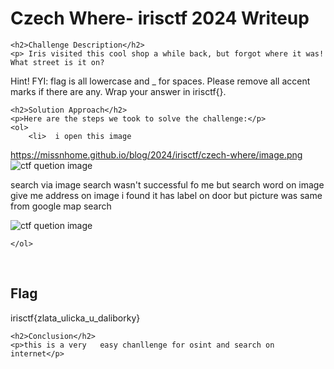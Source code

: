 
<!DOCTYPE html>
<html>
<head>
    <title>Czech Where- irisctf 2024 Writeup
</title>
</head>
<body>
    <h1>Czech Where- irisctf 2024 Writeup</h1>

    <h2>Challenge Description</h2>
    <p> Iris visited this cool shop a while back, but forgot where it was! What street is it on?

Hint! FYI: flag is all lowercase and _ for spaces. Please remove all accent marks if there are any. Wrap your answer in irisctf{}.
</p>

    <h2>Solution Approach</h2>
    <p>Here are the steps we took to solve the challenge:</p>
    <ol>
        <li>  i open this image
 https://missnhome.github.io/blog/2024/irisctf/czech-where/image.png
 <img src=" https://missnhome.github.io/blog/2024/irisctf/czech-where/image.png" alt="ctf quetion image" class="inline"/>

search via image search wasn't successful  fo me but search word on image give me address 
on image i found it has label on door but picture was same from google map search  
 
 <img src=" https://missnhome.github.io/blog/2024/irisctf/czech-where/googlemap.png" alt="ctf quetion image" class="inline"/>


 </li>
       
    
    </ol>
<br>
    <h2>Flag</h2>
    <p class="flag">irisctf{zlata_ulicka_u_daliborky}</p>

    <h2>Conclusion</h2>
    <p>this is a very   easy chanllenge for osint and search on internet</p>
</body>
</html>
